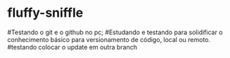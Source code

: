 # fluffy-sniffle
#Testando o git e o github no pc; 
#Estudando e testando para solidificar o conhecimento básico para versionamento de código, local ou remoto. 
#testando colocar o update em outra branch
